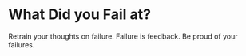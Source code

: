 # What Did you Fail at?

Retrain your thoughts on failure. Failure is feedback. Be proud of your failures.